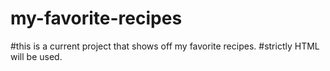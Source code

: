# my-favorite-recipes
#this is a current project that shows off my favorite recipes.
#strictly HTML will be used.